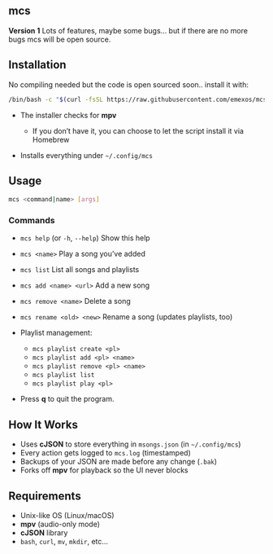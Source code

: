 ## mcs

**Version 1**
Lots of features, maybe some bugs... but if there are no more bugs mcs will be open source.

## Installation

No compiling needed but the code is open sourced soon.. install it with:

```bash
/bin/bash -c "$(curl -fsSL https://raw.githubusercontent.com/emexos/mcs/main/install.sh)"
```

* The installer checks for **mpv**

  * If you don’t have it, you can choose to let the script install it via Homebrew
* Installs everything under `~/.config/mcs`

## Usage

```bash
mcs <command|name> [args]
```

### Commands

* `mcs help` (or `-h`, `--help`) Show this help

* `mcs <name>` Play a song you’ve added

* `mcs list` List all songs and playlists

* `mcs add <name> <url>` Add a new song

* `mcs remove <name>` Delete a song

* `mcs rename <old> <new>` Rename a song (updates playlists, too)

* Playlist management:

  * `mcs playlist create <pl>`
  * `mcs playlist add <pl> <name>`
  * `mcs playlist remove <pl> <name>`
  * `mcs playlist list`
  * `mcs playlist play <pl>`

* Press **q** to quit the program.

## How It Works

*  Uses **cJSON** to store everything in `msongs.json` (in `~/.config/mcs`)
*  Every action gets logged to `mcs.log` (timestamped)
*  Backups of your JSON are made before any change (`.bak`)
*  Forks off **mpv** for playback so the UI never blocks

## Requirements

* Unix-like OS (Linux/macOS)
* **mpv** (audio-only mode)
* **cJSON** library
* `bash`, `curl`, `mv`, `mkdir`, etc...
